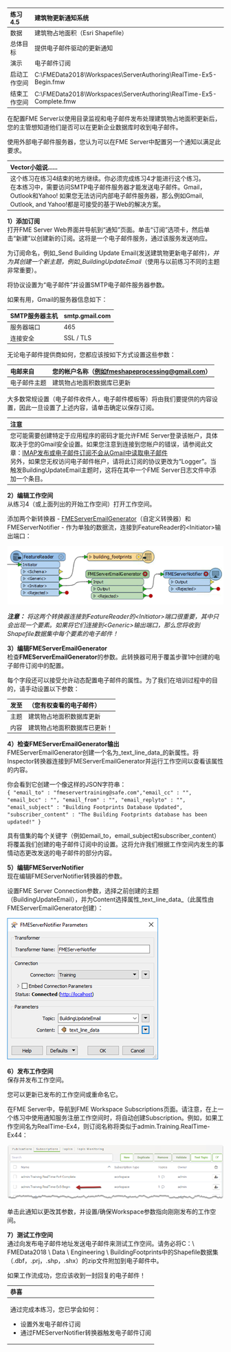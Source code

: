 |  练习4.5 |  建筑物更新通知系统 |
| :--- | :--- |
| 数据 | 建筑物占地面积（Esri Shapefile） |
| 总体目标 | 提供电子邮件驱动的更新通知 |
| 演示 | 电子邮件订阅 |
| 启动工作空间 | C:\FMEData2018\Workspaces\ServerAuthoring\RealTime-Ex5-Begin.fmw |
| 结束工作空间 | C:\FMEData2018\Workspaces\ServerAuthoring\RealTime-Ex5-Complete.fmw |

在配置FME Server以使用目录监视和电子邮件发布处理建筑物占地面积更新后，您的主管想知道他们是否可以在更新企业数据库时收到电子邮件。

使用外部电子邮件服务器，您认为可以在FME Server中配置另一个通知以满足此要求。

|  Vector小姐说...... |
| :--- |
|  这个练习在练习4结束的地方继续。你必须完成练习4才能进行这个练习。 <br>在本练习中，需要访问SMTP电子邮件服务器才能发送电子邮件。Gmail，Outlook和Yahoo! 如果您无法访问内部电子邮件服务器，那么例如Gmail, Outlook, and Yahoo!都是可接受的基于Web的解决方案。 |

  
**1）添加订阅**  
打开FME Server Web界面并导航到“通知”页面。单击“订阅”选项卡，然后单击“新建”以创建新的订阅。这将是一个电子邮件服务，通过该服务发送响应。

为订阅命名，例如_Send Building Update Email\(发送建筑物更新电子邮件\)_，并为其创建一个新主题，例如_BuildingUpdateEmail_（使用与以前练习不同的主题非常重要）。

将协议设置为“电子邮件”并设置SMTP电子邮件服务器参数。

如果有用，Gmail的服务器信息如下：

| SMTP服务器主机 | smtp.gmail.com |
| :--- | :--- |
| 服务器端口 | 465 |
| 连接安全 | SSL / TLS |

无论电子邮件提供商如何，您都应该按如下方式设置这些参数：

| 电邮来自 | 您的帐户名称（例如fmeshapeprocessing@gmail.com） |
| :--- | :--- |
| 电子邮件主题 | 建筑物占地面积数据库已更新 |

大多数常规设置（电子邮件收件人，电子邮件模板等）将由我们要提供的内容设置，因此一旦设置了上述内容，请单击确定以保存订阅。

|  注意 |
| :--- |
|  您可能需要创建特定于应用程序的密码才能允许FME Server登录该帐户，具体取决于您的Gmail安全设置。如果您注意到连接到您帐户的错误，请参阅此文章：[IMAP发布或电子邮件订阅不会从Gmail中读取电子邮件](https://knowledge.safe.com/articles/394/imap-publisher-not-reading-emails-from-gmail.html) <br>另外，如果您无权访问电子邮件帐户，请将此订阅的协议更改为“Logger”。当触发BuildingUpdateEmail主题时，这将在其中一个FME Server日志文件中添加一个条目。 |

  
**2）编辑工作空间**  
从练习4（或上面列出的开始工作空间）打开工作空间。

添加两个新转换器 - [FMEServerEmailGenerator](https://hub.safe.com/transformers/fmeserveremailgenerator)（自定义转换器）和FMEServerNotifier - 作为单独的数据流，连接到FeatureReader的&lt;Initiator&gt;输出端口：

[![](../.gitbook/assets/img4.436.ex5.workspacewithnotifier.png)](https://github.com/xuhengxx/FMETraining-1/tree/f1cdae5373cf9425ee2d148732792713c9043d44/ServerAuthoring4RealTime/Images/Img4.436.Ex5.WorkspaceWithNotifier.png)

_**注意：**_ _将这两个转换器连接到FeatureReader的&lt;Initiator&gt;端口很重要，其中只会出现一个要素。如果将它们连接到&lt;Generic&gt;输出端口，那么您将收到Shapefile数据集中每个要素的电子邮件！_

  
**3）编辑FMEServerEmailGenerator**  
检查**FMEServerEmailGenerator**的参数。此转换器可用于覆盖步骤1中创建的电子邮件订阅中的配置。

每个字段还可以接受允许动态配置电子邮件的属性。为了我们在培训过程中的目的，请手动设置以下参数：

| 发至 | （您有权查看的电子邮件） |
| :--- | :--- |
| 主题 | 建筑物占地面积数据库更新 |
| 内容 | 建筑物占地面积数据库已更新！ |

  
**4）检查FMEServerEmailGenerator输出**  
 FMEServerEmailGenerator创建一个名为_text\_line\_data_的新属性。将Inspector转换器连接到FMEServerEmailGenerator并运行工作空间以查看该属性的内容。

你会看到它创建一个像这样的JSON字符串：  
`{ "email_to" : "fmeservertraining@safe.com","email_cc" : "", "email_bcc" : "", "email_from" : "", "email_replyto" : "", "email_subject" : "Building Footprints Database Updated", "subscriber_content" : "The Building Footprints database has been updated!" }`

具有值集的每个关键字（例如email\_to，email\_subject和subscriber\_content）将覆盖我们创建的电子邮件订阅中的设置。这将允许我们根据工作空间内发生的事情动态更改发送的电子邮件的部分内容。

  
**5）编辑FMEServerNotifier**  
现在编辑FMEServerNotifier转换器的参数。

设置FME Server Connection参数，选择之前创建的主题（BuildingUpdateEmail），并为Content选择属性_text\_line\_data_（此属性由FMEServerEmailGenerator创建）：

[![](../.gitbook/assets/img4.437.ex5.fmeservernotifierparameters.png)](https://github.com/xuhengxx/FMETraining-1/tree/f1cdae5373cf9425ee2d148732792713c9043d44/ServerAuthoring4RealTime/Images/Img4.437.Ex5.FMEServerNotifierParameters.png)

  
**6）发布工作空间**  
保存并发布工作空间。

您可以更新已发布的工作空间或重命名它。

在FME Server中，导航到FME Workspace Subscriptions页面。请注意，在上一个练习中使用通知服务注册工作空间时，将自动创建Subscription。例如，如果工作空间名为RealTime-Ex4，则订阅名称将类似于admin.Training.RealTime-Ex44：

[![](../.gitbook/assets/img4.438.ex5.findingsubscription.png)](https://github.com/xuhengxx/FMETraining-1/tree/f1cdae5373cf9425ee2d148732792713c9043d44/ServerAuthoring4RealTime/Images/Img4.438.Ex5.FindingSubscription.png)

单击此通知以更改其参数，并设置/确保Workspace参数指向刚刚发布的工作空间。

  
**7）测试工作空间**  
通过向发布电子邮件地址发送电子邮件来测试工作空间。请务必将C：\ FMEData2018 \ Data \ Engineering \ BuildingFootprints中的Shapefile数据集（.dbf，.prj，.shp，.shx）的zip文件附加到电子邮件中。

如果工作流成功，您应该收到一封回复的电子邮件！

<table>
  <thead>
    <tr>
      <th style="text-align:left">恭喜</th>
    </tr>
  </thead>
  <tbody>
    <tr>
      <td style="text-align:left">
        <p>通过完成本练习，您已学会如何：
          <br />
        </p>
        <ul>
          <li>设置外发电子邮件订阅</li>
          <li>通过FMEServerNotifier转换器触发电子邮件订阅</li>
        </ul>
      </td>
    </tr>
  </tbody>
</table>
